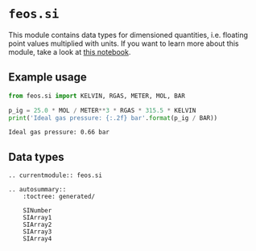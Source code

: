 # `feos.si`

This module contains data types for dimensioned quantities, i.e. floating point values multiplied with units.
If you want to learn more about this module, take a look at [this notebook](/examples/utility/working_with_units).

## Example usage

```python
from feos.si import KELVIN, RGAS, METER, MOL, BAR

p_ig = 25.0 * MOL / METER**3 * RGAS * 315.5 * KELVIN
print('Ideal gas pressure: {:.2f} bar'.format(p_ig / BAR))
```
```terminal
Ideal gas pressure: 0.66 bar
```

## Data types

```{eval-rst}
.. currentmodule:: feos.si

.. autosummary::
    :toctree: generated/

    SINumber
    SIArray1
    SIArray2
    SIArray3
    SIArray4
```